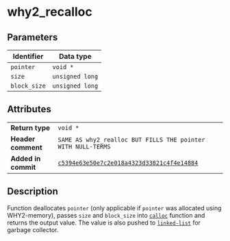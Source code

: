 <!--
This is part of WHY2
Copyright (C) 2022 Václav Šmejkal

This program is free software: you can redistribute it and/or modify
it under the terms of the GNU General Public License as published by
the Free Software Foundation, either version 3 of the License, or
(at your option) any later version.

This program is distributed in the hope that it will be useful,
but WITHOUT ANY WARRANTY; without even the implied warranty of
MERCHANTABILITY or FITNESS FOR A PARTICULAR PURPOSE.  See the
GNU General Public License for more details.

You should have received a copy of the GNU General Public License
along with this program.  If not, see <https://www.gnu.org/licenses/>.
-->

# why2_recalloc

## Parameters

| Identifier   | Data type       |
| ------------ | --------------- |
| `pointer`    | `void *`        |
| `size`       | `unsigned long` |
| `block_size` | `unsigned long` |

## Attributes

|                     |                                                              |
| ------------------  | ------------------------------------------------------------ |
| **Return type**     | `void *`                                                     |
| **Header comment**  | `SAME AS why2_realloc BUT FILLS THE pointer WITH NULL-TERMS` |
| **Added in commit** | [`c5394e63e50e7c2e018a4323d33821c4f4e14884`](https://github.com/ENGO150/WHY2/commit/c5394e63e50e7c2e018a4323d33821c4f4e14884) |

## Description

Function deallocates `pointer` (only applicable if `pointer` was allocated using WHY2-memory), passes `size` and `block_size` into [`calloc`](https://linux.die.net/man/3/calloc) function and returns the output value. The value is also pushed to [`linked-list`](../../../../types/core/llist/why2_list_t) for garbage collector.